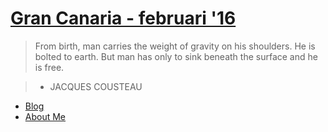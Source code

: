 # [Gran Canaria - februari '16](.)

> From birth, man carries the weight of gravity on his shoulders. He is bolted to earth. But man has only to sink beneath the surface and he is free.

> - JACQUES COUSTEAU

- [Blog](archive/index.md)
- [About Me](aboutme.md)
